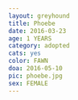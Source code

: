```yaml
---
layout: greyhound
title: Phoebe
date: 2016-03-23
age: 1 YEARS
category: adopted
cats: yes
color: FAWN
doa: 2016-05-10
pic: phoebe.jpg
sex: FEMALE
---
```


